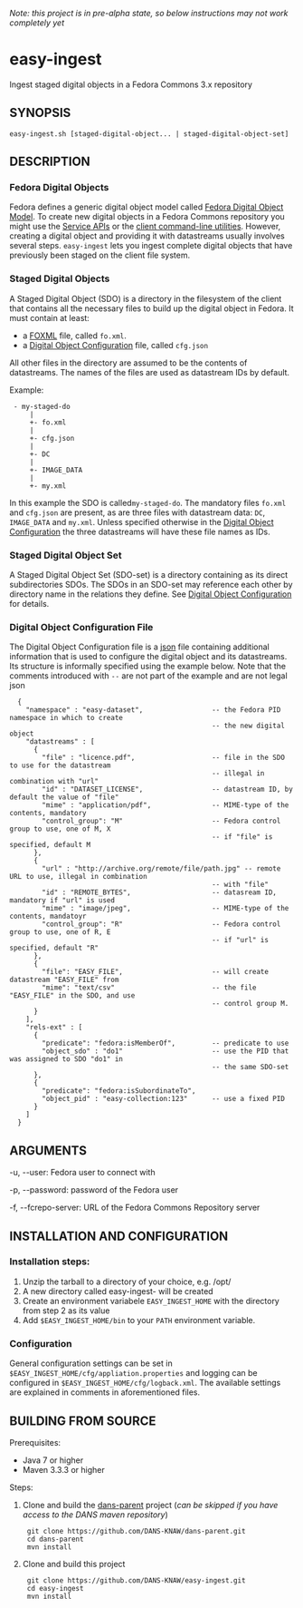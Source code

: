 *Note: this project is in pre-alpha state, so below instructions may not work completely yet*

easy-ingest
===========

Ingest staged digital objects in a Fedora Commons 3.x repository


SYNOPSIS
--------

    easy-ingest.sh [staged-digital-object... | staged-digital-object-set]


DESCRIPTION
-----------

### Fedora Digital Objects

Fedora defines a generic digital object model called [Fedora Digital Object Model]. To create new digital objects in a 
Fedora Commons repository you might use the [Service APIs] or the [client command-line utilities]. However, creating a
digital object and providing it with datastreams usually involves several steps. ``easy-ingest`` lets you ingest complete
digital objects that have previously been staged on the client file system.


### Staged Digital Objects

A Staged Digital Object (SDO) is a directory in the filesystem of the client that contains all the necessary files to build
up the digital object in Fedora. It must contain at least: 

* a [FOXML] file, called ``fo.xml``. 
* a [Digital Object Configuration] file, called ``cfg.json``

All other files in the directory are assumed to be the contents of datastreams. The names of the files are used as datastream 
IDs by default.

Example:

     - my-staged-do
         |
         +- fo.xml
         |
         +- cfg.json
         |
         +- DC
         |
         +- IMAGE_DATA
         |
         +- my.xml

In this example the SDO is called``my-staged-do``. The mandatory files ``fo.xml`` and ``cfg.json`` are present, as are three
files with datastream data: ``DC``, ``IMAGE_DATA`` and ``my.xml``. Unless specified otherwise in the [Digital Object 
Configuration] the three datastreams will have these file names as IDs.


### Staged Digital Object Set

A Staged Digital Object Set (SDO-set) is a directory containing as its direct subdirectories SDOs. The SDOs in an SDO-set
may reference each other by directory name in the relations they define. See [Digital Object Configuration] for details.


### Digital Object Configuration File

The Digital Object Configuration file is a [json] file containing additional information that is used to configure the
digital object and its datastreams. Its structure is informally specified using the example below. Note that the comments
introduced with ``--`` are not part of the example and are not legal json

      {
        "namespace" : "easy-dataset",                 -- the Fedora PID namespace in which to create
                                                      -- the new digital object
        "datastreams" : [
          {
            "file" : "licence.pdf",                   -- file in the SDO to use for the datastream
                                                      -- illegal in combination with "url"
            "id" : "DATASET_LICENSE",                 -- datastream ID, by default the value of "file"
            "mime" : "application/pdf",               -- MIME-type of the contents, mandatory
            "control_group": "M"                      -- Fedora control group to use, one of M, X
                                                      -- if "file" is specified, default M
          },
          {
            "url" : "http://archive.org/remote/file/path.jpg" -- remote URL to use, illegal in combination
                                                      -- with "file"
            "id" : "REMOTE_BYTES",                    -- datasream ID, mandatory if "url" is used
            "mime" : "image/jpeg",                    -- MIME-type of the contents, mandatoyr
            "control_group": "R"                      -- Fedora control group to use, one of R, E
                                                      -- if "url" is specified, default "R"
          },
          { 
            "file": "EASY_FILE",                      -- will create datastream "EASY_FILE" from 
            "mime": "text/csv"                        -- the file "EASY_FILE" in the SDO, and use
                                                      -- control group M.
          }
        ],
        "rels-ext" : [
          {
            "predicate": "fedora:isMemberOf",         -- predicate to use
            "object_sdo" : "do1"                      -- use the PID that was assigned to SDO "do1" in 
                                                      -- the same SDO-set
          },
          {
            "predicate": "fedora:isSubordinateTo", 
            "object_pid" : "easy-collection:123"      -- use a fixed PID
          }
        ]
      }    


ARGUMENTS
---------

-u, --user: Fedora user to connect with

-p, --password: password of the Fedora user

-f, --fcrepo-server: URL of the Fedora Commons Repository server


INSTALLATION AND CONFIGURATION
------------------------------

### Installation steps:

1. Unzip the tarball to a directory of your choice, e.g. /opt/
2. A new directory called easy-ingest-<version> will be created
3. Create an environment variabele ``EASY_INGEST_HOME`` with the directory from step 2 as its value
4. Add ``$EASY_INGEST_HOME/bin`` to your ``PATH`` environment variable.


### Configuration

General configuration settings can be set in ``$EASY_INGEST_HOME/cfg/appliation.properties`` and logging can be configured
in ``$EASY_INGEST_HOME/cfg/logback.xml``. The available settings are explained in comments in aforementioned files.


BUILDING FROM SOURCE
--------------------

Prerequisites:

* Java 7 or higher
* Maven 3.3.3 or higher
 
Steps:

1. Clone and build the [dans-parent] project (*can be skipped if you have access to the DANS maven repository*)
      
        git clone https://github.com/DANS-KNAW/dans-parent.git
        cd dans-parent
        mvn install
2. Clone and build this project

        git clone https://github.com/DANS-KNAW/easy-ingest.git
        cd easy-ingest
        mvn install


[Fedora Digital Object Model]: https://wiki.duraspace.org/display/FEDORA38/Fedora+Digital+Object+Model
[Service APIs]: https://wiki.duraspace.org/display/FEDORA38/Service+APIs
[client command-line utilities]: https://wiki.duraspace.org/display/FEDORA38/Client+Command-line+Utilities
[FOXML]: https://wiki.duraspace.org/pages/viewpage.action?pageId=66585857
[dans-parent]: https://github.com/DANS-KNAW/dans-parent
[Digital Object Configuration]: #digital-object-configuration-file
[json]: http://json.org/
